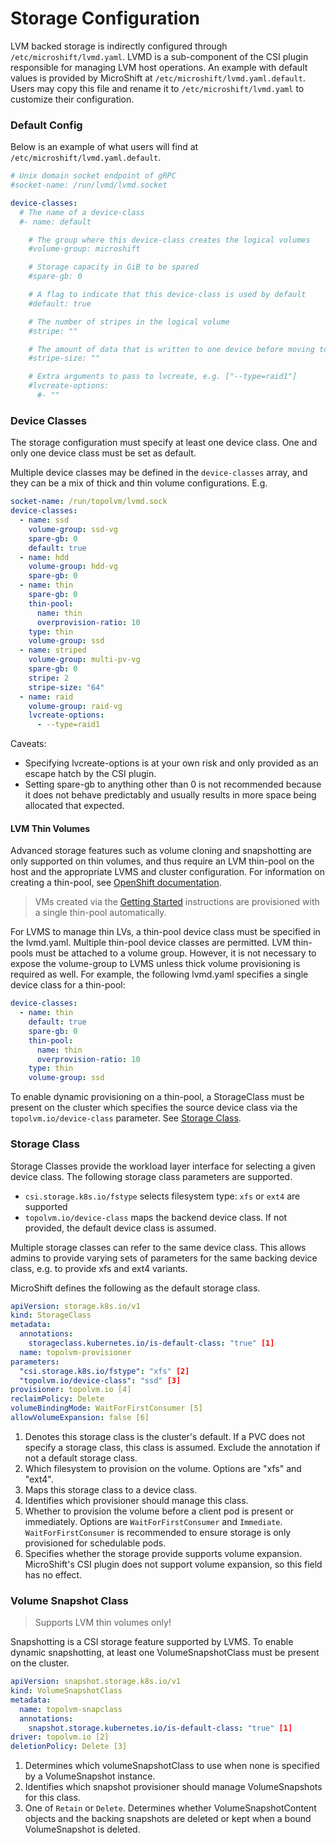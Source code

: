 # Storage Configuration

LVM backed storage is indirectly configured through `/etc/microshift/lvmd.yaml`. LVMD is a sub-component of the CSI plugin responsible for managing LVM host operations.  An example with default values is provided by MicroShift at `/etc/microshift/lvmd.yaml.default`.  Users may copy this file and rename it to `/etc/microshift/lvmd.yaml` to customize their configuration.

### Default Config

Below is an example of what users will find at `/etc/microshift/lvmd.yaml.default`.  

```yaml
# Unix domain socket endpoint of gRPC
#socket-name: /run/lvmd/lvmd.socket

device-classes:
  # The name of a device-class
  #- name: default

    # The group where this device-class creates the logical volumes
    #volume-group: microshift

    # Storage capacity in GiB to be spared
    #spare-gb: 0

    # A flag to indicate that this device-class is used by default
    #default: true

    # The number of stripes in the logical volume
    #stripe: ""

    # The amount of data that is written to one device before moving to the next device
    #stripe-size: ""

    # Extra arguments to pass to lvcreate, e.g. ["--type=raid1"]
    #lvcreate-options:
      #- ""
```

### Device Classes

The storage configuration must specify at least one device class.  One and only one device class must be set as default.

Multiple device classes may be defined in the `device-classes` array, and they can be a mix of thick and thin volume configurations. E.g.

```yaml
socket-name: /run/topolvm/lvmd.sock
device-classes:
  - name: ssd
    volume-group: ssd-vg
    spare-gb: 0
    default: true
  - name: hdd
    volume-group: hdd-vg
    spare-gb: 0
  - name: thin
    spare-gb: 0
    thin-pool:
      name: thin
      overprovision-ratio: 10
    type: thin
    volume-group: ssd
  - name: striped
    volume-group: multi-pv-vg
    spare-gb: 0
    stripe: 2
    stripe-size: "64"
  - name: raid
    volume-group: raid-vg
    lvcreate-options:
      - --type=raid1
```
Caveats:
- Specifying lvcreate-options is at your own risk and only provided as an escape hatch by the CSI plugin. 
- Setting spare-gb to anything other than 0 is not recommended because it does not behave predictably and usually results
in more space being allocated that expected.

#### LVM Thin Volumes

Advanced storage features such as volume cloning and snapshotting are only supported on thin volumes, and thus require an
LVM thin-pool on the host and the appropriate LVMS and cluster configuration.  For information on creating a thin-pool,
see [OpenShift documentation](https://access.redhat.com/documentation/en-us/red_hat_enterprise_linux/9/html/configuring_and_managing_logical_volumes/creating-and-managing-thin-provisioned-volumes_configuring-and-managing-logical-volumes).

> VMs created via the [Getting Started](../../user/getting_started.md) instructions are provisioned with a single
thin-pool automatically. 

For LVMS to manage thin LVs, a thin-pool device class must be specified in the lvmd.yaml. Multiple thin-pool device classes 
are permitted. LVM thin-pools must be attached to a volume group. However, it is not necessary to expose the volume-group 
to LVMS unless thick volume provisioning is required as well.  For example, the following lvmd.yaml specifies a single 
device class for a thin-pool:

```yaml
device-classes:
  - name: thin
    default: true
    spare-gb: 0
    thin-pool:
      name: thin
      overprovision-ratio: 10
    type: thin
    volume-group: ssd
```

To enable dynamic provisioning on a thin-pool, a StorageClass must be present on the cluster which specifies the source
device class via the `topolvm.io/device-class` parameter. See [Storage Class](#storage-class).  

### Storage Class

Storage Classes provide the workload layer interface for selecting a given device class.  The following storage class parameters are supported.

- `csi.storage.k8s.io/fstype` selects filesystem type: `xfs` or `ext4` are supported
- `topolvm.io/device-class` maps the backend device class. If not provided, the default device class is assumed.

Multiple storage classes can refer to the same device class.  This allows admins to provide varying sets of parameters for the same backing device class, e.g. to provide xfs and ext4 variants.

MicroShift defines the following as the default storage class.
```yaml
apiVersion: storage.k8s.io/v1
kind: StorageClass
metadata:
  annotations:
    storageclass.kubernetes.io/is-default-class: "true" [1]
  name: topolvm-provisioner
parameters:
  "csi.storage.k8s.io/fstype": "xfs" [2]
  "topolvm.io/device-class": "ssd" [3]
provisioner: topolvm.io [4]
reclaimPolicy: Delete
volumeBindingMode: WaitForFirstConsumer [5]
allowVolumeExpansion: false [6]
```

1. Denotes this storage class is the cluster's default.  If a PVC does not specify a storage class, this class is assumed. Exclude the annotation if not a default storage class.
2. Which filesystem to provision on the volume. Options are "xfs" and "ext4".
3. Maps this storage class to a device class.
4. Identifies which provisioner should manage this class.
5. Whether to provision the volume before a client pod is present or immediately.  Options are `WaitForFirstConsumer` and `Immediate`. `WaitForFirstConsumer` is recommended to ensure storage is only provisioned for schedulable pods.
6. Specifies whether the storage provide supports volume expansion.  MicroShift's CSI plugin does not support volume expansion, so this field has no effect.

### Volume Snapshot Class

> Supports LVM thin volumes only!

Snapshotting is a CSI storage feature supported by LVMS.  To enable dynamic snapshotting, at least one VolumeSnapshotClass
must be present on the cluster.

```yaml
apiVersion: snapshot.storage.k8s.io/v1
kind: VolumeSnapshotClass
metadata:
  name: topolvm-snapclass
  annotations:
    snapshot.storage.kubernetes.io/is-default-class: "true" [1]
driver: topolvm.io [2]
deletionPolicy: Delete [3]
```

1. Determines which volumeSnapshotClass to use when none is specified by a VolumeSnapshot instance.
2. Identifies which snapshot provisioner should manage VolumeSnapshots for this class.
3. One of `Retain` or `Delete`. Determines whether VolumeSnapshotContent objects and the backing snapshots are deleted or
kept when a bound VolumeSnapshot is deleted.